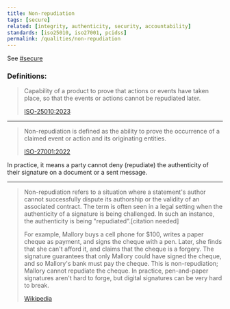 ```yaml
---
title: Non-repudiation
tags: [secure]
related: [integrity, authenticity, security, accountability]
standards: [iso25010, iso27001, pcidss]
permalink: /qualities/non-repudiation
---
```


See [#secure](/tag-secure)

### Definitions:


>Capability of a product to prove that actions or events have taken place, so that the events or actions cannot be repudiated later.
>
>[ISO-25010:2023](/references/#iso-25010-2023)

<hr class="with-no-margin"/>

>Non-repudiation is defined as the ability to prove the occurrence of a claimed event or action and its originating entities.
>
>[ISO-27001:2022](https://www.iso.org/standard/27001)

In practice, it means a party cannot deny (repudiate) the authenticity of their signature on a document or a sent message. 


<hr class="with-no-margin"/>

>Non-repudiation refers to a situation where a statement's author cannot successfully dispute its authorship or the validity of an associated contract. 
>The term is often seen in a legal setting when the authenticity of a signature is being challenged. 
>In such an instance, the authenticity is being "repudiated".[citation needed]
>
>For example, Mallory buys a cell phone for $100, writes a paper cheque as payment, and signs the cheque with a pen. Later, she finds that she can't afford it, and claims that the cheque is a forgery. The signature guarantees that only Mallory could have signed the cheque, and so Mallory's bank must pay the cheque. This is non-repudiation; Mallory cannot repudiate the cheque. In practice, pen-and-paper signatures aren't hard to forge, but digital signatures can be very hard to break. 
>
>[Wikipedia](https://en.wikipedia.org/wiki/Non-repudiation)
